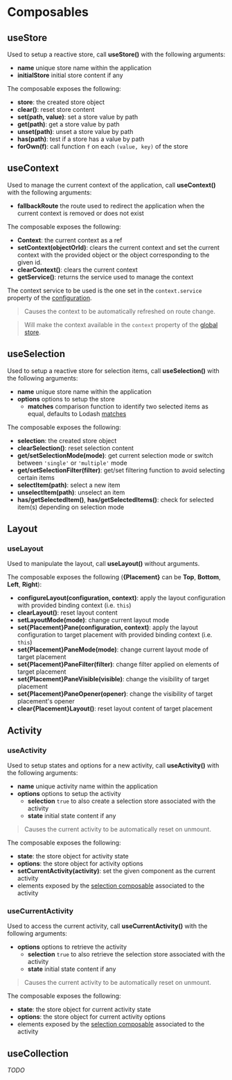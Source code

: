 # Composables

## useStore

Used to setup a reactive store, call **useStore()** with the following arguments:
* **name** unique store name within the application
* **initialStore** initial store content if any

The composable exposes the following:
* **store**: the created store object
* **clear()**: reset store content
* **set(path, value)**: set a store value by path
* **get(path)**: get a store value by path
* **unset(path)**: unset a store value by path
* **has(path)**: test if a store has a value by path
* **forOwn(f)**: call function `f` on each `(value, key)` of the store

## useContext

Used to manage the current context of the application, call **useContext()** with the following arguments:
* **fallbackRoute** the route used to redirect the application when the current context is removed or does not exist

The composable exposes the following:
* **Context**: the current context as a ref
* **setContext(objectOrId)**: clears the current context and set the current context with the provided object or the object corresponding to the given id.
* **clearContext()**: clears the current context
* **getService()**: returns the service used to manage the context

The context service to be used is the one set in the `context.service` property of the [configuration](./application.md#configuration).

> Causes the context to be automatically refreshed on route change.

> Will make the context available in the `context` property of the [global store](./application.md#store).

## useSelection

Used to setup a reactive store for selection items, call **useSelection()** with the following arguments:
* **name** unique store name within the application
* **options** options to setup the store
  * **matches** comparison function to identify two selected items as equal, defaults to Lodash [matches](https://lodash.com/docs/4.17.15#matches)

The composable exposes the following:
* **selection**: the created store object
* **clearSelection()**: reset selection content
* **get/setSelectionMode(mode)**: get current selection mode or switch between `'single'` or `'multiple'` mode
* **get/setSelectionFilter(filter)**: get/set filtering function to avoid selecting certain items
* **selectItem(path)**: select a new item
* **unselectItem(path)**: unselect an item
* **has/getSelectedItem()**, **has/getSelectedItems()**: check for selected item(s) depending on selection mode

## Layout

### useLayout

Used to manipulate the layout, call **useLayout()** without arguments.

The composable exposes the following (**{Placement}** can be **Top**, **Bottom**, **Left**, **Right**):
* **configureLayout(configuration, context)**: apply the layout configuration with provided binding context (i.e. `this`)
* **clearLayout()**: reset layout content
* **setLayoutMode(mode)**: change current layout mode
* **set{Placement}Pane(configuration, context)**: apply the layout configuration to target placement with provided binding context (i.e. `this`)
* **set{Placement}PaneMode(mode)**: change current layout mode of target placement
* **set{Placement}PaneFilter(filter)**: change filter applied on elements of target placement
* **set{Placement}PaneVisible(visible)**: change the visibility of target placement
* **set{Placement}PaneOpener(opener)**: change the visibility of target placement's opener
* **clear{Placement}Layout()**: reset layout content of target placement


## Activity

### useActivity

Used to setup states and options for a new activity, call **useActivity()** with the following arguments:
* **name** unique activity name within the application
* **options** options to setup the activity
  * **selection** `true` to also create a selection store associated with the activity
  * **state** initial state content if any

> Causes the current activity to be automatically reset on unmount.

The composable exposes the following:
* **state**: the store object for activity state
* **options**: the store object for activity options
* **setCurrentActivity(activity)**: set the given component as the current activity
* elements exposed by the [selection composable](./composables#useselection) associated to the activity

### useCurrentActivity

Used to access the current activity, call **useCurrentActivity()** with the following arguments:
* **options** options to retrieve the activity
  * **selection** `true` to also retrieve the selection store associated with the activity
  * **state** initial state content if any

> Causes the current activity to be automatically reset on unmount.

The composable exposes the following:
* **state**: the store object for current activity state
* **options**: the store object for current activity options
* elements exposed by the [selection composable](./composables#useselection) associated to the activity

## useCollection

_TODO_